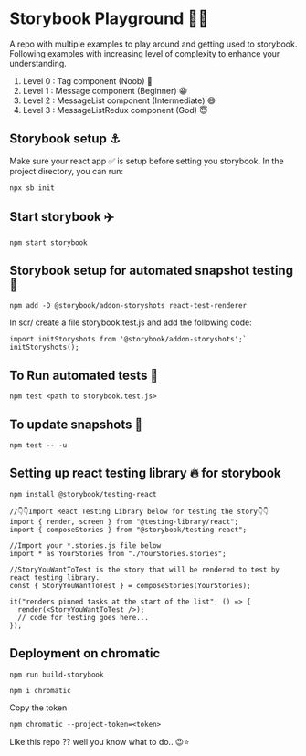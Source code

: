 # Storybook Playground 📕📖

A repo with multiple examples to play around and getting used to storybook.
Following examples with increasing level of complexity to enhance your understanding.

  1. Level 0 : Tag component (Noob) 🙂
  2. Level 1 : Message component (Beginner) 😀
  3. Level 2 : MessageList component (Intermediate) 😄
  4. Level 3 : MessageListRedux component (God) 😇

## Storybook setup ⚓️

Make sure your react app ✅ is setup before setting you storybook. In the project directory, you can run:

```
npx sb init
```


## Start storybook ✈️

```
npm start storybook
```


## Storybook setup for automated snapshot testing 🧩

```
npm add -D @storybook/addon-storyshots react-test-renderer
```


In scr/ create a file storybook.test.js and add the following code:

```
import initStoryshots from '@storybook/addon-storyshots';`
initStoryshots();
```


## To Run automated tests 🧪

```
npm test <path to storybook.test.js>
```


## To update snapshots 🧩

```
npm test -- -u
```


## Setting up react testing library 🔥 for storybook 

```
npm install @storybook/testing-react
```

```
//👇👇Import React Testing Library below for testing the story👇👇
import { render, screen } from "@testing-library/react";
import { composeStories } from "@storybook/testing-react";

//Import your *.stories.js file below
import * as YourStories from "./YourStories.stories";

//StoryYouWantToTest is the story that will be rendered to test by react testing library.
const { StoryYouWantToTest } = composeStories(YourStories);

it("renders pinned tasks at the start of the list", () => {
  render(<StoryYouWantToTest />);
  // code for testing goes here...
});
```


## Deployment on chromatic 

```
npm run build-storybook
```
```
npm i chromatic
```
Copy the token
```
npm chromatic --project-token=<token>
```


Like this repo ?? well you know what to do.. 😉⭐
